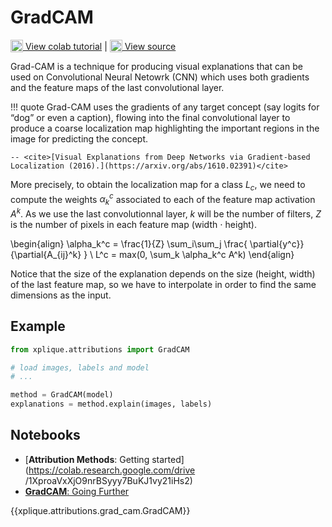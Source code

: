 # GradCAM

<sub><img src="https://upload.wikimedia.org/wikipedia/commons/d/d0/Google_Colaboratory_SVG_Logo.svg" width="20"></sub>[ View colab tutorial](https://colab.research.google.com/drive/1nsB7xdQbU0zeYQ1-aB_D-M67-RAnvt4X?authuser=1) | <sub><img src="https://github.githubassets.com/images/modules/logos_page/GitHub-Mark.png" width="20"></sub>[ View source](https://github.com/deel-ai/xplique/blob/master/xplique/attributions/grad_cam.py)

Grad-CAM is a technique for producing visual explanations that can be used on Convolutional Neural
Netowrk (CNN) which uses both gradients and the feature maps of the last convolutional layer.

!!! quote
    Grad-CAM uses the gradients of any target concept (say logits for “dog” or even a caption), flowing
    into the final convolutional layer to produce a coarse localization map highlighting the important
    regions in the image for predicting the concept.

    -- <cite>[Visual Explanations from Deep Networks via Gradient-based Localization (2016).](https://arxiv.org/abs/1610.02391)</cite>

More precisely, to obtain the localization map for a class $L_c$, we need to compute the weights
$\alpha_k^c$ associated to each of the feature map activation $A^k$. As we use the last
convolutionnal layer, $k$ will be the number of filters, $Z$ is the number of pixels in each feature
map (width $\cdot$ height).

\begin{align}
 \alpha_k^c = \frac{1}{Z} \sum_i\sum_j \frac{ \partial{y^c}} {\partial{A_{ij}^k} } \\
 L^c = max(0, \sum_k \alpha_k^c A^k)
\end{align}

Notice that the size of the explanation depends on the size (height, width) of the last feature map,
so we have to interpolate in order to find the same dimensions as the input.

## Example

```python
from xplique.attributions import GradCAM

# load images, labels and model
# ...

method = GradCAM(model)
explanations = method.explain(images, labels)
```

## Notebooks

- [**Attribution Methods**: Getting started](https://colab.research.google.com/drive
/1XproaVxXjO9nrBSyyy7BuKJ1vy21iHs2)
- [**GradCAM**: Going Further](https://colab.research.google.com/drive/1nsB7xdQbU0zeYQ1-aB_D-M67-RAnvt4X?authuser=1)


{{xplique.attributions.grad_cam.GradCAM}}

[^1]: [Visual Explanations from Deep Networks via Gradient-based Localization (2016).](https://arxiv.org/abs/1610.02391)

